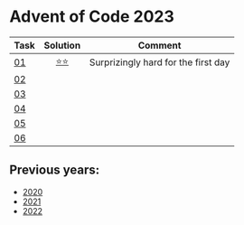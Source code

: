 # Advent of Code 2023



| Task                                      |         Solution          | Comment                             |
|-------------------------------------------|:-------------------------:|-------------------------------------|
| [01](https://adventofcode.com/2023/day/1) | [⭐⭐](year_2023/day_01.py) | Surprizingly hard for the first day |
| [02](https://adventofcode.com/2023/day/2) |                           |                                     |
| [03](https://adventofcode.com/2023/day/3) |                           |                                     |
| [04](https://adventofcode.com/2023/day/4) |                           |                                     |
| [05](https://adventofcode.com/2023/day/5) |                           |                                     |
| [06](https://adventofcode.com/2023/day/6) |                           |                                     |

## Previous years:
* [2020](year_2020/README.md)
* [2021](year_2021/README.md)
* [2022](year_2022/README.md)
